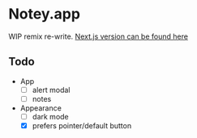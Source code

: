 # Notey.app

WIP remix re-write. [Next.js version can be found here](https://github.com/Dev-CasperTheGhost/notey.app/tree/main)

## Todo

- App
  - [ ] alert modal
  - [ ] notes
- Appearance
  - [ ] dark mode
  - [x] prefers pointer/default button
